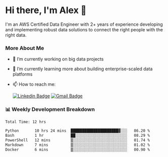 # Hi there, I'm Alex  👋

I'm an AWS Certified Data Engineer with 2+ years of experience developing and implementing robust data solutions to connect the right people with the right data. 

### More About Me

- 🔭 I’m currently working on big data projects
- 🌱 I’m currently learning more about building enterprise-scaled data platforms
- 📫 How to reach me:

  [![Linkedin Badge](https://img.shields.io/badge/LinkedIn-0077B5?style=for-the-badge&logo=linkedin&logoColor=white)](https://www.linkedin.com/in/itsalexchen) [![Gmail Badge](https://img.shields.io/badge/Gmail-D14836?style=for-the-badge&logo=gmail&logoColor=white)](mailto:itsalexchen@gmail.com)




### 📊 Weekly Development Breakdown
<!--START_SECTION:waka-->

```txt
Total Time: 12 hrs

Python       10 hrs 24 mins  █████████████████████▓░░░   86.20 %
Bash         1 hr            ██░░░░░░░░░░░░░░░░░░░░░░░   08.29 %
PowerShell   12 mins         ▒░░░░░░░░░░░░░░░░░░░░░░░░   01.74 %
Markdown     7 mins          ▒░░░░░░░░░░░░░░░░░░░░░░░░   01.02 %
Docker       6 mins          ▒░░░░░░░░░░░░░░░░░░░░░░░░   00.90 %
```

<!--END_SECTION:waka-->
